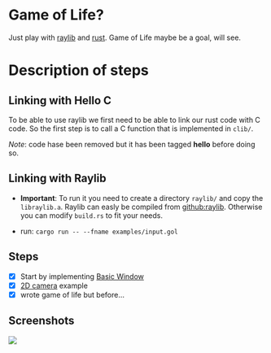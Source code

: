 # Game of Life?

Just play with [raylib](https://www.raylib.com/) and [rust](https://www.rust-lang.org/).
Game of Life maybe be a goal, will see.

# Description of steps

## Linking with Hello C

To be able to use raylib we first need to be able to link our rust code with
C code. So the first step is to call a C function that is implemented in `clib/`.

*Note*: code hase been removed but it has been tagged **hello** before doing so.

## Linking with Raylib

- **Important**: To run it you need to create a directory `raylib/` and copy the `libraylib.a`.
Raylib can easly be compiled from [github:raylib](https://github.com/raysan5/raylib).
Otherwise you can modify `build.rs` to fit your needs.

- run: `cargo run -- --fname examples/input.gol`

## Steps
- [x] Start by implementing [Basic Window](https://www.raylib.com/examples/core/loader.html?name=core_basic_window)
- [x] [2D camera](https://www.raylib.com/examples/core/loader.html?name=core_2d_camera) example
- [x] wrote game of life but before...

## Screenshots

<img align="center" src="https://github.com/gthvn1/rust-raylib/blob/master/screenshots/more_complex.png">
